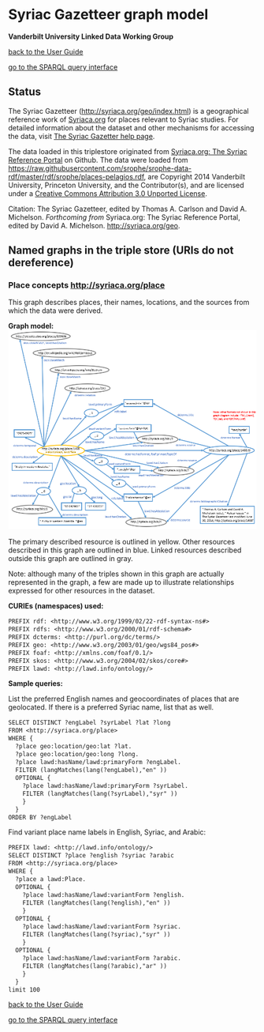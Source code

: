 # Syriac Gazetteer graph model
**Vanderbilt University Linked Data Working Group**

[back to the User Guide](README.md)

[go to the SPARQL query interface](https://sparql.vanderbilt.edu/#query)

## Status

The Syriac Gazetteer (http://syriaca.org/geo/index.html) is a geographical reference work of [Syriaca.org](http://syriaca.org/) for places relevant to Syriac studies. For detailed information about the dataset and other mechanisms for accessing the data, visit [The Syriac Gazetter help page](http://syriaca.org/geo/help/index.html).  

The data loaded in this triplestore originated from [Syriaca.org: The Syriac Reference Portal](https://github.com/srophe) on Github. The data were loaded from https://raw.githubusercontent.com/srophe/srophe-data-rdf/master/rdf/srophe/places-pelagios.rdf, are Copyright 2014 Vanderbilt University, Princeton University, and the Contributor(s), and are licensed under a [Creative Commons Attribution 3.0 Unported License](http://creativecommons.org/licenses/by/3.0/).

Citation: The Syriac Gazetteer, edited by Thomas A. Carlson and David A. Michelson. *Forthcoming from* Syriaca.org: The Syriac Reference Portal, edited by David A. Michelson. http://syriaca.org/geo.

## Named graphs in the triple store (URIs do not dereference)

### Place concepts http://syriaca.org/place

This graph describes places, their names, locations, and the sources from which the data were derived.

**Graph model:**
![places graph](media/syriac-gazetteer-graph.png)

The primary described resource is outlined in yellow. Other resources described in this graph are outlined in blue.  Linked resources described outside this graph are outlined in gray.

Note: although many of the triples shown in this graph are actually represented in the graph, a few are made up to illustrate relationships expressed for other resources in the dataset.

**CURIEs (namespaces) used:**
```
PREFIX rdf: <http://www.w3.org/1999/02/22-rdf-syntax-ns#>
PREFIX rdfs: <http://www.w3.org/2000/01/rdf-schema#>
PREFIX dcterms: <http://purl.org/dc/terms/>
PREFIX geo: <http://www.w3.org/2003/01/geo/wgs84_pos#>
PREFIX foaf: <http://xmlns.com/foaf/0.1/>
PREFIX skos: <http://www.w3.org/2004/02/skos/core#>
PREFIX lawd: <http://lawd.info/ontology/>
```
**Sample queries:**

List the preferred English names and geocoordinates of places that are geolocated.  If there is a preferred Syriac name, list that as well.
```
SELECT DISTINCT ?engLabel ?syrLabel ?lat ?long
FROM <http://syriaca.org/place>
WHERE {
  ?place geo:location/geo:lat ?lat.
  ?place geo:location/geo:long ?long.
  ?place lawd:hasName/lawd:primaryForm ?engLabel.
  FILTER (langMatches(lang(?engLabel),"en" ))
  OPTIONAL {
  	?place lawd:hasName/lawd:primaryForm ?syrLabel.
  	FILTER (langMatches(lang(?syrLabel),"syr" ))
	}
  }
ORDER BY ?engLabel
```

Find variant place name labels in English, Syriac, and Arabic:
```
PREFIX lawd: <http://lawd.info/ontology/>
SELECT DISTINCT ?place ?english ?syriac ?arabic
FROM <http://syriaca.org/place>
WHERE {
  ?place a lawd:Place.
  OPTIONAL {
    ?place lawd:hasName/lawd:variantForm ?english.
    FILTER (langMatches(lang(?english),"en" ))
    }
  OPTIONAL {
    ?place lawd:hasName/lawd:variantForm ?syriac.
    FILTER (langMatches(lang(?syriac),"syr" ))
    }
  OPTIONAL {
    ?place lawd:hasName/lawd:variantForm ?arabic.
    FILTER (langMatches(lang(?arabic),"ar" ))
    }
  }
limit 100
```

[back to the User Guide](README.md)

[go to the SPARQL query interface](https://sparql.vanderbilt.edu/#query)

